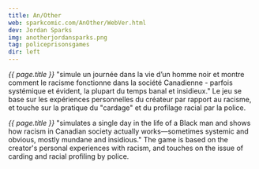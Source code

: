 ```yaml
---
title: An/Other
web: sparkcomic.com/AnOther/WebVer.html
dev: Jordan Sparks
img: anotherjordansparks.png
tag: policeprisonsgames
dir: left
---
```

*{{ page.title }}* "simule un journée dans la vie d’un homme noir et montre comment le racisme fonctionne dans la société Canadienne - parfois systémique et évident, la plupart du temps banal et insidieux." Le jeu se base sur les expériences personnelles du créateur par rapport au racisme, et touche sur la pratique du "cardage" et du profilage racial par la police.

*{{ page.title }}* "simulates a single day in the life of a Black man and shows how racism in Canadian society actually works—sometimes systemic and obvious, mostly mundane and insidious." The game is based on the creator's personal experiences with racism, and touches on the issue of carding and racial profiling by police.
